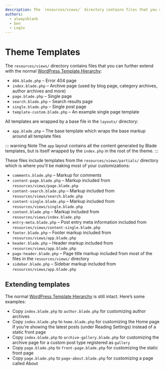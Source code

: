 ```yaml
---
description: The `resources/views/` directory contains files that you can further extend with the normal WordPress template hierarchy.
authors:
  - alwaysblank
  - ben
  - Log1x
---
```


# Theme Templates

The `resources/views/` directory contains files that you can further extend with the normal [WordPress Template Hierarchy](http://codex.wordpress.org/Template_Hierarchy):

- `404.blade.php` – Error 404 page
- `index.blade.php` – Archive page (used by blog page, category archives, author archives and more)
- `page.blade.php` – Single page
- `search.blade.php` – Search results page
- `single.blade.php` – Single post page
- `template-custom.blade.php` – An example single page template

All templates are wrapped by a base file in the `layouts/` directory:

- `app.blade.php` – The base template which wraps the base markup around all template files

::: warning Note
The `app` layout contains all the content generated by Blade templates, but is itself wrapped by the `index.php` in the root of the theme.
:::

These files include templates from the `resources/views/partials/` directory which is where you'll be making most of your customizations:

- `comments.blade.php` – Markup for comments
- `content-page.blade.php` – Markup included from `resources/views/page.blade.php`
- `content-search.blade.php` – Markup included from `resources/views/search.blade.php`
- `content-single.blade.php` – Markup included from `resources/views/single.blade.php`
- `content.blade.php` – Markup included from `resources/views/index.blade.php`
- `entry-meta.blade.php` – Post entry meta information included from `resources/views/content-single.blade.php`
- `footer.blade.php` – Footer markup included from `resources/views/app.blade.php`
- `header.blade.php` – Header markup included from `resources/views/app.blade.php`
- `page-header.blade.php` – Page title markup included from most of the files in the `resources/views/` directory
- `sidebar.blade.php` – Sidebar markup included from `resources/views/app.blade.php`

## Extending templates

The normal [WordPress Template Hierarchy](http://codex.wordpress.org/Template_Hierarchy) is still intact. Here’s some examples:

- Copy `index.blade.php` to `author.blade.php` for customizing author archives
- Copy `index.blade.php` to `home.blade.php` for customizing the Home page if you’re showing the latest posts (under Reading Settings) instead of a static front page
- Copy `index.blade.php` to `archive-gallery.blade.php` for customizing the archive page for a custom post type registered as `gallery`
- Copy `page.blade.php` to `front-page.blade.php` for customizing the static front page
- Copy `page.blade.php` to `page-about.blade.php` for customizing a page called About
